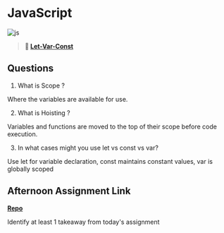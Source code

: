 # JavaScript

![js](https://bcw.blob.core.windows.net/public/img/courses/js.gif)

> **📖 [Let-Var-Const](https://codeworksacademy.com/fs-student-guide/resources/wk2/01-Let-Var-Const)**

## Questions

1. What is Scope ?

Where the variables are available for use.

2. What is Hoisting ?

Variables and functions are moved to the top of their scope before code execution.

3. In what cases might you use let vs const vs var?

Use let for variable declaration, const maintains constant values, var is globally scoped

## Afternoon Assignment Link

**[Repo](https://github.com/KellyWemmer/jsbutton)**

Identify at least 1 takeaway from today's assignment
